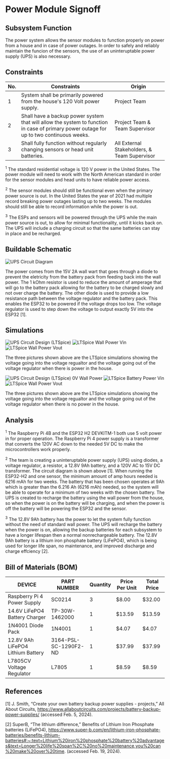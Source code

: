 # Power Module Signoff

## Subsystem Function
The power system allows the sensor modules to function properly on power from a house and in case of power outages. In order to safely and reliably maintain the funcion of the sensors, the use of an uninteruptable power supply (UPS) is also necessary.

## Constraints
| No. | Constraints | Origin |
| --- | ----------- | ------ |
|  1  | System shall be primarily powered from the house's 120 Volt power supply. | Project Team |
|  2  | Shall have a backup power system that will allow the system to function in case of primary power outage for up to two continuous weeks. | Project Team & Team Supervisor |
|  3  | Shall fully function without regularly changing sensors or head unit batteries. | All External Stakeholders, & Team Supervisor |

<sup>1</sup> The standard residential voltage is 120 V power in the United States. The power module will need to work with the North American standard in order for the sensor modules and head units to have reliable power access.

<sup>2</sup> The sensor modules should still be functional even when the primary power source is out. In the United States the year of 2021 had multiple record breaking power outages lasting up to two weeks. The modules should still be able to record information while the power is out. 

<sup>3</sup> The ESPs and sensors will be powered through the UPS while the main power source is out, to allow for minimal functionality, until it kicks back on. The UPS will include a charging circuit so that the same batteries can stay in place and be recharged.

## Buildable Schematic
 ![UPS Circuit Diagram](https://github.com/jacksonrwoodard/HouseHealthMonitoring/assets/142913669/0be42f93-a2a2-449d-90c9-f369e8c9a1ef)

The power comes from the 15V 2A wall wart that goes through a diode to prevent the eletricity from the battery pack from feeding back into the wall power. The 1 kOhm resistor is used to reduce the amount of amperage that will go to the battery pack allowing for the battery to be charged slowly and not over charge the battery. The other diode is used to provide a low resistance path between the voltage regulator and the battery pack. This enables the ESP32 to be powered if the voltage drops too low. The voltage regulator is used to step down the voltage to output exactly 5V into the ESP32 [1].

## Simulations
![UPS Circuit Design (LTSpice)](https://github.com/jacksonrwoodard/HouseHealthMonitoring/assets/142913669/c8c725cf-a400-472c-b269-5448f329e8d4)
![LTSpice Wall Power Vin](https://github.com/jacksonrwoodard/HouseHealthMonitoring/assets/142913669/5074b587-caf4-4989-b81b-23e3357ab1a2)
![LTSpice Wall Power Vout](https://github.com/jacksonrwoodard/HouseHealthMonitoring/assets/142913669/a686f230-e30d-4d95-8c55-f5097ead8871)

The three pictures shown above are the LTSpice simulations showing the voltage going into the voltage regualtor and the voltage going out of the voltage regulator when there is power in the house.

![UPS Circuit Design (LTSpice) 0V Wall Power](https://github.com/jacksonrwoodard/HouseHealthMonitoring/assets/142913669/3c87b037-fc9f-4db5-8e65-c5ce64d6cd90)
![LTSpice Battery Power Vin](https://github.com/jacksonrwoodard/HouseHealthMonitoring/assets/142913669/853a048f-0d6e-4936-a431-8755fdd66848)
![LTSpice Wall Power Vout](https://github.com/jacksonrwoodard/HouseHealthMonitoring/assets/142913669/062e91d1-5f9b-4085-a865-3825cb048048)

The three pictures shown above are the LTSpice simulations showing the voltage going into the voltage regualtor and the voltage going out of the voltage regulator when there is no power in the house.

## Analysis
<sup>1</sup> The Raspberry Pi 4B and the ESP32 H2 DEVKITM-1 both use 5 volt power in for proper operation. The Raspberry Pi 4 power supply is a transformer that converts the 120V AC down to the needed 5V DC to make the microcontrollers work properly. 

<sup>2</sup> The team is creating a uninteruptable power supply (UPS) using diodes, a voltage regulator, a resistor, a 12.8V 9Ah battery, and a 120V AC to 15V DC transformer. The circuit diagram is shown above [1]. When running the ESP32-H2 and one sensor, the minimum amount of amp hours needed is 6216 mAh for two weeks. The battery that has been chosen operates at 9Ah which is greater than the 6.216 Ah (6216 mAh) needed, so the system will be able to operate for a minimum of two weeks with the chosen battery. The UPS is created to recharge the battery using the wall power from the house, so when the power is on the battery will be charging, and when the power is off the battery will be powering the ESP32 and the sensor.

<sup>3</sup> The 12.8V 9Ah battery has the power to let the system fully function without the need of standard wall power. The UPS will recharge the battery when the power is on, allowing the backup batteries for each subsystem to have a longer lifespan then a normal nonrechargeable battery. The 12.8V 9Ah battery is a lithium iron phosphate battery (LiFePO4), which is being used for longer life span, no maintenance, and improved discharge and charge effciency [2].


## Bill of Materials (BOM)
| DEVICE | PART NUMBER | Quantity | Price Per Unit | Total Price |
| ------ | ----------- | -------- | -------------- | ----------- |
| Raspberry Pi 4 Power Supply | SC0214 | 3 | $8.00 | $32.00 |
| 14.6V LiFePO4 Battery Charger | TP-30W-1462000 | 1 | $13.59 | $13.59 |
| 1N4001 Diode Pack | 1N4001 | 1 | $4.07 | $4.07 |
| 12.8V 9Ah LiFePO4 Lithium Battery | 3164-PSL-SC-1290F2-ND | 1 | $37.99 | $37.99 |
| L7805CV Voltage Regulator | L7805 | 1 | $8.59 | $8.59 |


## References
[1] J. Smith, “Create your own battery backup power supplies - projects,” All About Circuits, https://www.allaboutcircuits.com/projects/battery-backup-power-supplies/ (accessed Feb. 5, 2024).

[2] SuperB, “The lithium difference,” Benefits of Lithium Iron Phosphate batteries (LiFePO4), https://www.super-b.com/en/lithium-iron-phosphate-batteries/benefits-lithium-batteries#:~:text=Lithium%20iron%20phosphate%20battery%20advantages&text=Longer%20life%20span%2C%20no%20maintenance,you%20can%20make%20over%20time. (accessed Feb. 19, 2024). 
